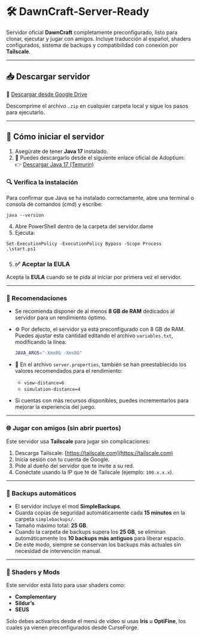 
# 🛠️ DawnCraft-Server-Ready

Servidor oficial **DawnCraft** completamente preconfigurado, listo para clonar, ejecutar y jugar con amigos. Incluye traducción al español, shaders configurados, sistema de backups y compatibilidad con conexión por **Tailscale**.

---

## 📥 Descargar servidor

🔗 [Descargar desde Google Drive](https://drive.google.com/file/d/1E9L6WWAajE_se9T_9WraRAFSxi-1dQab/view?usp=drive_link)

Descomprime el archivo `.zip` en cualquier carpeta local y sigue los pasos para ejecutarlo.

---

## 🚀 Cómo iniciar el servidor

1. Asegúrate de tener **Java 17** instalado.
2. 🔗 Puedes descargarlo desde el siguiente enlace oficial de Adoptium:  
👉 [Descargar Java 17 (Temurin)](https://adoptium.net/es/temurin/releases/?os=any&arch=any&package=jdk&version=17)
### 🔍 Verifica la instalación

Para confirmar que Java se ha instalado correctamente, abre una terminal o consola de comandos (cmd) y escribe:
```
java --version
```

4. Abre PowerShell dentro de la carpeta del servidor.dame
5. Ejecuta:
```
Set-ExecutionPolicy -ExecutionPolicy Bypass -Scope Process
.\start.ps1
```

5. ### ✅ Aceptar la EULA

Acepta la **EULA** cuando se te pida al iniciar por primera vez el servidor.

---

### 🧠 Recomendaciones

- Se recomienda disponer de al menos **8 GB de RAM** dedicados al servidor para un rendimiento óptimo.
- ⚙️ Por defecto, el servidor ya está preconfigurado con 8 GB de RAM.  
  Puedes ajustar esta cantidad editando el archivo `variables.txt`, modificando la línea:
  ```bash
  JAVA_ARGS="-Xmx8G -Xms8G"
- 🧾 En el archivo `server.properties`, también se han preestablecido los valores recomendados para el rendimiento:
  - `view-distance=6`
  - `simulation-distance=4`

- Si cuentas con más recursos disponibles, puedes incrementarlos para mejorar la experiencia del juego.
---

### 🌐 Jugar con amigos (sin abrir puertos)

Este servidor usa **Tailscale** para jugar sin complicaciones:

1. Descarga Tailscale: [https://tailscale.com](https://tailscale.com)
2. Inicia sesión con tu cuenta de Google.
3. Pide al dueño del servidor que te invite a su red.
4. Conéctate usando la IP que te dé Tailscale (ejemplo: `100.x.x.x`).

---

### 🔁 Backups automáticos

- El servidor incluye el mod **SimpleBackups**.
- Guarda copias de seguridad automáticamente cada **15 minutos** en la carpeta `simplebackups/`.
- Tamaño máximo total: **25 GB**.
- Cuando la carpeta de backups supera los **25 GB**, se eliminan automáticamente los **10 backups más antiguos** para liberar espacio.
- De este modo, siempre se conservan los backups más actuales sin necesidad de intervención manual.
---

### 🧙 Shaders y Mods

Este servidor está listo para usar shaders como:

- **Complementary**
- **Sildur’s**
- **SEUS**

Solo debes activarlos desde el menú de vídeo si usas **Iris** u **OptiFine**, los cuales ya vienen preconfigurados desde CurseForge.




